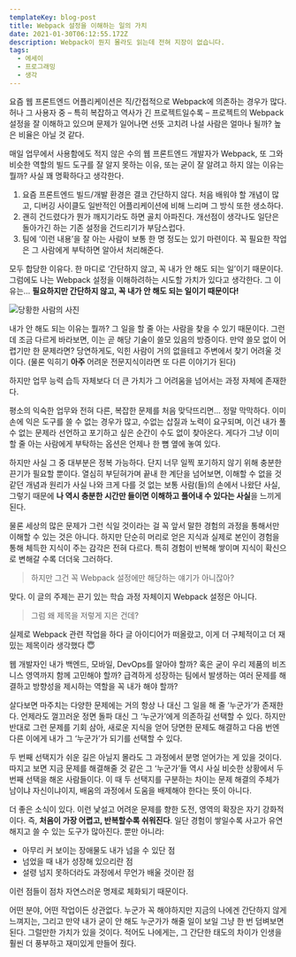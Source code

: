```yaml
---
templateKey: blog-post
title: Webpack 설정을 이해하는 일의 가치
date: 2021-01-30T06:12:55.172Z
description: Webpack이 뭔지 몰라도 읽는데 전혀 지장이 없습니다.
tags:
  - 에세이
  - 프로그래밍
  - 생각
---
```

요즘 웹 프론트엔드 어플리케이션은 직/간접적으로 Webpack에 의존하는 경우가 많다. 허나 그 사용자 중 – 특히 복잡하고 역사가 긴 프로젝트일수록 – 프로젝트의 Webpack 설정을 잘 이해하고 있으며 문제가 일어나면 선뜻 고치려 나설 사람은 얼마나 될까? 높은 비율은 아닐 것 같다.

매일 업무에서 사용함에도 적지 않은 수의 웹 프론트엔드 개발자가 Webpack, 또 그와 비슷한 역할의 빌드 도구를 잘 알지 못하는 이유, 또는 굳이 잘 알려고 하지 않는 이유는 뭘까? 사실 꽤 명확하다고 생각한다.

1. 요즘 프론트엔드 빌드/개발 환경은 결코 간단하지 않다. 처음 배워야 할 개념이 많고, 디버깅 사이클도 일반적인 어플리케이션에 비해 느리며 그 방식 또한 생소하다.
2. 괜히 건드렸다가 뭔가 깨지기라도 하면 골치 아파진다. 개선점이 생각나도 일단은 돌아가긴 하는 기존 설정을 건드리기가 부담스럽다.
3. 팀에 ‘이런 내용’을 잘 아는 사람이 보통 한 명 정도는 있기 마련이다. 꼭 필요한 작업은 그 사람에게 부탁하면 알아서 처리해준다.

모두 합당한 이유다. 한 마디로 ‘간단하지 않고, 꼭 내가 안 해도 되는 일’이기 때문이다. 그럼에도 나는 Webpack 설정을 이해하려하는 시도할 가치가 있다고 생각한다. 그 이유는… **필요하지만 간단하지 않고, 꼭 내가 안 해도 되는 일이기 때문이다!**

![당황한 사람의 사진](/assets/a-case-for-understanding-webpack-config/confused.jpg "뭐라고?")

내가 안 해도 되는 이유는 뭘까? 그 일을 할 줄 아는 사람을 찾을 수 있기 때문이다. 그런데 조금 다르게 바라보면, 이는 곧 해당 기술이 쓸모 있음의 방증이다. 만약 쓸모 없이 어렵기만 한 문제라면? 당연하게도, 익힌 사람이 거의 없을테고 주변에서 찾기 어려울 것이다. (물론 익히기 **아주** 어려운 전문지식이라면 또 다른 이야기가 된다) 

하지만 업무 능력 습득 자체보다 더 큰 가치가 그 어려움을 넘어서는 과정 자체에 존재한다.

평소의 익숙한 업무와 전혀 다른, 복잡한 문제를 처음 맞닥뜨리면… 정말 막막하다. 이미 손에 익은 도구를 쓸 수 없는 경우가 많고, 수없는 삽질과 노력이 요구되며,  이건 내가 풀 수 없는 문제라 선언하고 포기하고 싶은 순간이 수도 없이 찾아온다. 게다가 그냥 이미 할 줄 아는 사람에게 부탁하는 옵션은 언제나 한 뼘 옆에 놓여 있다.

하지만 사실 그 중 대부분은 정복 가능하다. 단지 너무 일찍 포기하지 않기 위해 충분한 끈기가 필요할 뿐이다. 열심히 부딛혀가며 끝내 한 계단을 넘어보면, 이해할 수 없을 것 같던 개념과 원리가 사실 나와 크게 다를 것 없는 보통 사람(들)의 손에서 나왔단 사실, 그렇기 때문에 **나 역시 충분한 시간만 들이면 이해하고 풀어내 수 있다는 사실**을 느끼게 된다.

물론 세상의 많은 문제가 그런 식일 것이라는 걸 꼭 앞서 말한 경험의 과정을 통해서만 이해할 수 있는 것은 아니다. 하지만 단순히 머리로 얻은 지식과 실제로 본인이 경험을 통해 체득한 지식이 주는 감각은 전혀 다르다. 특히 경험이 반복해 쌓이며 지식이 확신으로 변해갈 수록 더더욱 그러하다.

> 하지만 그건 꼭 Webpack 설정에만 해당하는 얘기가 아니잖아?

맞다. 이 글의 주제는 끈기 있는 학습 과정 자체이지 Webpack 설정은 아니다.

> 그럼 왜 제목을 저렇게 지은 건데?

실제로 Webpack 관련 작업을 하다 글 아이디어가 떠올랐고, 이게 더 구체적이고 더 재밌는 제목이라 생각했다 😇

웹 개발자인 내가 백엔드, 모바일, DevOps를 알아야 할까? 혹은 굳이 우리 제품의 비즈니스 영역까지 함께 고민해야 할까? 급격하게 성장하는 팀에서 발생하는 여러 문제를 해결하고 방향성을 제시하는 역할을 꼭 내가 해야 할까?

살다보면 마주치는 다양한 문제에는 거의 항상 나 대신 그 일을 해 줄 ‘누군가’가 존재한다. 언제라도 껄끄러운 정면 돌파 대신 그 ‘누군가’에게 의존하길 선택할 수 있다. 하지만 반대로 그런 문제를 기회 삼아, 새로운 지식을 얻어 당면한 문제도 해결하고 다음 번엔 다른 이에게 내가 그 ‘누군가’가 되기를 선택할 수 있다. 

두 번째 선택지가 쉬운 길은 아닐지 몰라도 그 과정에서 분명 얻어가는 게 있을 것이다. 따지고 보면 지금 문제를 해결해줄 것 같은 그 ‘누군가’들 역시 사실 비슷한 상황에서 두 번째 선택을 해온 사람들이다. 이 때 두 선택지를 구분하는 차이는 문제 해결의 주체가 남이냐 자신이냐이지, 배움의 과정에서 도움을 배제해야 한다는 뜻이 아니다.

더 좋은 소식이 있다. 이런 낯설고 어려운 문제를 향한 도전, 영역의 확장은 자기 강화적이다. 즉, **처음이 가장 어렵고, 반복할수록 쉬워진다**. 일단 경험이 쌓일수록 사고가 유연해지고 쓸 수 있는 도구가 많아진다. 뿐만 아니라:

* 아무리 커 보이는 장애물도 내가 넘을 수 있단 점
* 넘었을 때 내가 성장해 있으리란 점
* 설령 넘지 못하더라도 과정에서 무언가 배울 것이란 점

이런 점들이 점차 자연스러운 명제로 체화되기 때문이다.

어떤 분야, 어떤 작업이든 상관없다. 누군가 꼭 해야하지만 지금의 나에겐 간단하지 않게 느껴지는, 그리고 만약 내가 굳이 안 해도 누군가가 해줄 일이 보일 그냥 한 번 덤벼보면 된다. 그럴만한 가치가 있을 것이다. 적어도 나에게는, 그 간단한 태도의 차이가 인생을 훨씬 더 풍부하고 재미있게 만들어 줬다.